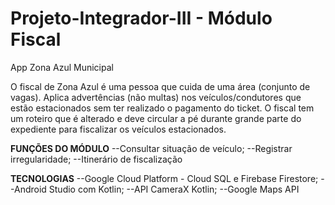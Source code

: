 # Projeto-Integrador-III - Módulo Fiscal
App Zona Azul Municipal

O fiscal de Zona Azul é uma pessoa que cuida de uma área (conjunto de vagas). Aplica advertências (não multas) nos veículos/condutores que estão estacionados sem ter realizado o pagamento do ticket. O fiscal tem um roteiro que é alterado e deve circular a pé durante grande parte do expediente para fiscalizar os veículos estacionados.

**FUNÇÕES DO MÓDULO**
  --Consultar situação de veículo;
  --Registrar irregularidade;
  --Itinerário de fiscalização

**TECNOLOGIAS**
  --Google Cloud Platform - Cloud SQL e Firebase Firestore;
  --Android Studio com Kotlin;
  --API CameraX Kotlin;
  --Google Maps API
